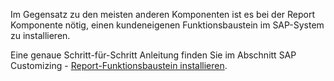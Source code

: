 Im Gegensatz zu den meisten anderen Komponenten ist es bei der Report Komponente nötig, einen kundeneigenen Funktionsbaustein im SAP-System zu installieren.

Eine genaue Schritt-für-Schritt Anleitung finden Sie im Abschnitt SAP Customizing - [Report-Funktionsbaustein installieren](../sap-customizing/report-funktionsbaustein-installieren).